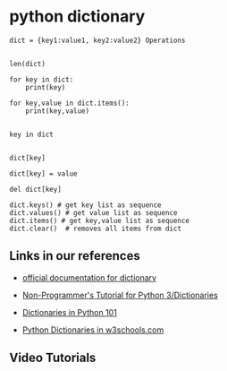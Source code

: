 # python dictionary


    dict = {key1:value1, key2:value2} Operations


    len(dict) 

    for key in dict:
        print(key)

    for key,value in dict.items():
        print(key,value)


    key in dict


    dict[key] 

    dict[key] = value

    del dict[key]

    dict.keys() # get key list as sequence
    dict.values() # get value list as sequence
    dict.items() # get key,value list as sequence
    dict.clear()  # removes all items from dict



## Links in our references

 - [official documentation for dictionary](https://docs.python.org/3/library/stdtypes.html#mapping-types-dict)

 - [Non-Programmer's Tutorial for Python 3/Dictionaries](https://en.wikibooks.org/wiki/Non-Programmer%27s_Tutorial_for_Python_3/Dictionaries)

 - [Dictionaries in Python 101](https://python101.pythonlibrary.org/chapter3_lists_dicts.html)

 - [Python Dictionaries in w3schools.com](https://www.w3schools.com/python/python_dictionaries.asp)

## Video Tutorials





